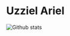 # Uzziel Ariel

<img src="https://camo.githubusercontent.com/7aab5e5d143220435b0997a5af338fb3daf8b3ce3544fec01b21cfacbf0528fc/68747470733a2f2f6769746875622d726561646d652d73746174732e76657263656c2e6170702f6170693f757365726e616d653d557a7a69656c417269656c" alt="Github stats" data-canonical-src="https://github-readme-stats.vercel.app/api?username=joellefkowitz&amp;show_icons=true&amp;theme=radical" style="max-width: 100%;">

<!--
**UzzielAriel/UzzielAriel** is a ✨ _special_ ✨ repository because its `README.md` (this file) appears on your GitHub profile.

Here are some ideas to get you started:

- 🔭 I’m currently working on ...
- 🌱 I’m currently learning ...
- 👯 I’m looking to collaborate on ...
- 🤔 I’m looking for help with ...
- 💬 Ask me about ...
- 📫 How to reach me: ...
- 😄 Pronouns: ...
- ⚡ Fun fact: ...
-->

